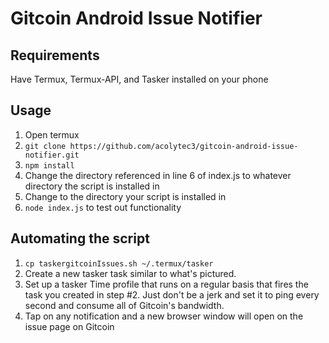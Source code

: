 # Gitcoin Android Issue Notifier

## Requirements

Have Termux, Termux-API, and Tasker installed on your phone

## Usage

1. Open termux
2. `git clone https://github.com/acolytec3/gitcoin-android-issue-notifier.git`
3. `npm install`
4. Change the directory referenced in line 6 of index.js to whatever directory the script is installed in
5. Change to the directory your script is installed in
6. `node index.js` to test out functionality

## Automating the script

1. `cp taskergitcoinIssues.sh ~/.termux/tasker`
2. Create a new tasker task similar to what's pictured.
3. Set up a tasker Time profile that runs on a regular basis that fires the task you created in step #2.  Just don't be a jerk and set it to ping every second and consume all of Gitcoin's bandwidth.
4. Tap on any notification and a new browser window will open on the issue page on Gitcoin
